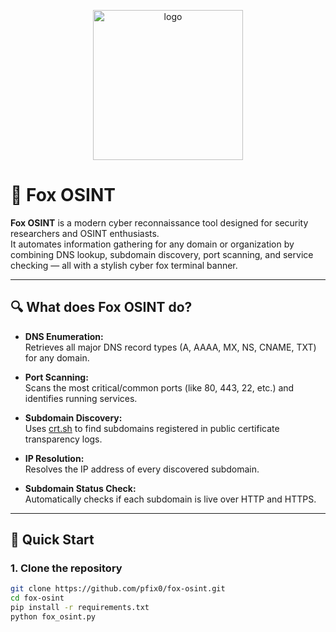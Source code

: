 <p align="center">
  <img src="https://github.com/user-attachments/assets/65c2292b-0720-4db4-a6be-f5f970b3770e" alt="logo" width="240">
</p>

# 🦊 Fox OSINT

**Fox OSINT** is a modern cyber reconnaissance tool designed for security researchers and OSINT enthusiasts.  
It automates information gathering for any domain or organization by combining DNS lookup, subdomain discovery, port scanning, and service checking — all with a stylish cyber fox terminal banner.

---

## 🔍 What does Fox OSINT do?

- **DNS Enumeration:**  
  Retrieves all major DNS record types (A, AAAA, MX, NS, CNAME, TXT) for any domain.

- **Port Scanning:**  
  Scans the most critical/common ports (like 80, 443, 22, etc.) and identifies running services.

- **Subdomain Discovery:**  
  Uses [crt.sh](https://crt.sh/) to find subdomains registered in public certificate transparency logs.

- **IP Resolution:**  
  Resolves the IP address of every discovered subdomain.

- **Subdomain Status Check:**  
  Automatically checks if each subdomain is live over HTTP and HTTPS.


---

## 🚀 Quick Start

### 1. Clone the repository

```bash
git clone https://github.com/pfix0/fox-osint.git
cd fox-osint
pip install -r requirements.txt
python fox_osint.py
